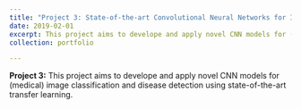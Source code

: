 ```yaml
---
title: "Project 3: State-of-the-art Convolutional Neural Networks for Image Classification and Object Detection"
date: 2019-02-01
excerpt: This project aims to develope and apply novel CNN models for (medical) image classification and disease detection using state-of-the-art transfer learning. <br/><img src='/images/500x300.png'>"
collection: portfolio

---
```


**Project 3:** This project aims to develope and apply novel CNN models for (medical) image classification and disease detection using state-of-the-art transfer learning.